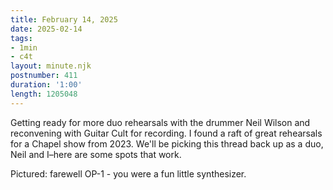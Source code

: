 ```yaml
---
title: February 14, 2025
date: 2025-02-14
tags:
- 1min
- c4t
layout: minute.njk
postnumber: 411
duration: '1:00'
length: 1205048
---
```

Getting ready for more duo rehearsals with the drummer Neil Wilson and reconvening with Guitar Cult for recording. I found a raft of great rehearsals for a Chapel show from 2023. We'll be picking this thread back up as a duo, Neil and I–here are some spots that work.

Pictured: farewell OP-1 - you were a fun little synthesizer.